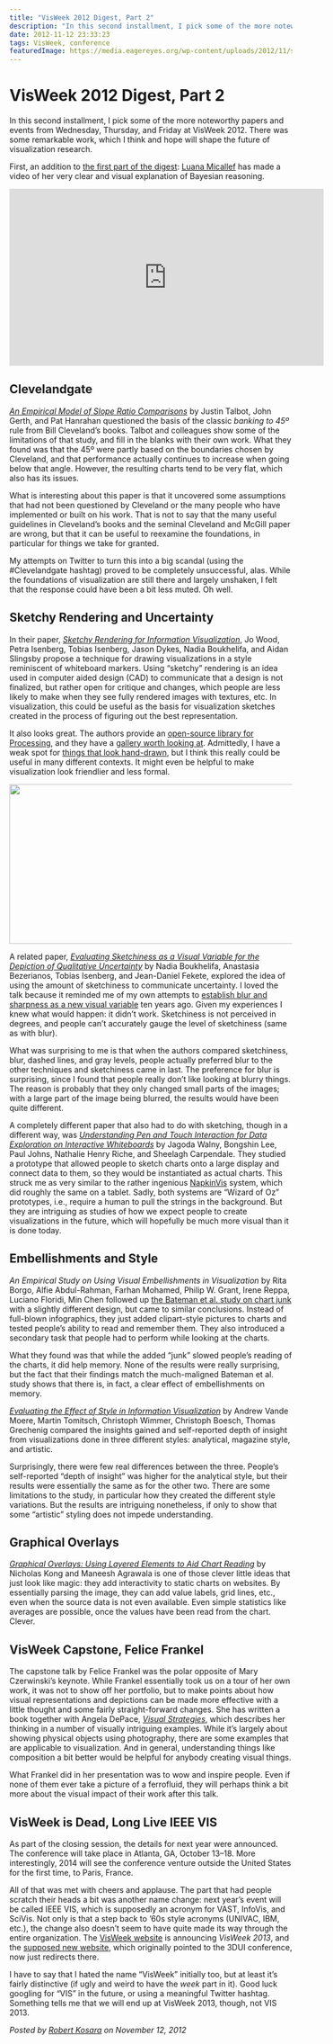 ```yaml
---
title: "VisWeek 2012 Digest, Part 2"
description: "In this second installment, I pick some of the more noteworthy papers and events from Wednesday, Thursday, and Friday at VisWeek 2012. There was some remarkable work, which I think and hope will shape the future of visualization research."
date: 2012-11-12 23:33:23
tags: VisWeek, conference
featuredImage: https://media.eagereyes.org/wp-content/uploads/2012/11/sketchy-world.png
---
```


# VisWeek 2012 Digest, Part 2

In this second installment, I pick some of the more noteworthy papers and events from Wednesday, Thursday, and Friday at VisWeek 2012. There was some remarkable work, which I think and hope will shape the future of visualization research.

First, an addition to <a href="http://eagereyes.org/blog/2012/visweek-2012-digest-part-1">the first part of the digest</a>: <a href="http://www.cs.kent.ac.uk/people/rpg/lm304/">Luana Micallef</a> has made a video of her very clear and visual explanation of Bayesian reasoning.

<iframe src="http://www.youtube.com/embed/D8VZqxcu0I0?rel=0" frameborder="0" width="560" height="315"></iframe>

## Clevelandgate

<em><a href="http://vis.stanford.edu/papers/slope-ratio-comparison">An Empirical Model of Slope Ratio Comparisons</a></em> by Justin Talbot, John Gerth, and Pat Hanrahan questioned the basis of the classic <em>banking to 45º</em> rule from Bill Cleveland’s books. Talbot and colleagues show some of the limitations of that study, and fill in the blanks with their own work. What they found was that the 45º were partly based on the boundaries chosen by Cleveland, and that performance actually continues to increase when going below that angle. However, the resulting charts tend to be very flat, which also has its issues.

What is interesting about this paper is that it uncovered some assumptions that had not been questioned by Cleveland or the many people who have implemented or built on his work. That is not to say that the many useful guidelines in Cleveland’s books and the seminal Cleveland and McGill paper are wrong, but that it can be useful to reexamine the foundations, in particular for things we take for granted.

My attempts on Twitter to turn this into a big scandal (using the #Clevelandgate hashtag) proved to be completely unsuccessful, alas. While the foundations of visualization are still there and largely unshaken, I felt that the response could have been a bit less muted. Oh well.

## Sketchy Rendering and Uncertainty

In their paper, <em><a href="http://openaccess.city.ac.uk/1274/">Sketchy Rendering for Information Visualization</a></em>, Jo Wood, Petra Isenberg, Tobias Isenberg, Jason Dykes, Nadia Boukhelifa, and Aidan Slingsby propose a technique for drawing visualizations in a style reminiscent of whiteboard markers. Using “sketchy” rendering is an idea used in computer aided design (CAD) to communicate that a design is not finalized, but rather open for critique and changes, which people are less likely to make when they see fully rendered images with textures, etc. In visualization, this could be useful as the basis for visualization sketches created in the process of figuring out the best representation.

It also looks great. The authors provide an <a href="http://gicentre.org/handy/">open-source library for Processing</a>, and they have a <a href="http://www.soi.city.ac.uk/gicentre/t/wordpress/handy/gallery/">gallery worth looking at</a>. Admittedly, I have a weak spot for <a href="http://eagereyes.org/zipscribble-maps/interactive-zipscribble-map">things that look hand-drawn</a>, but I think this really could be useful in many different contexts. It might even be helpful to make visualization look friendlier and less formal.

<img title="Sketchy World Map" src="https://media.eagereyes.org/wp-content/uploads/2012/11/sketchy-world-600x284.png" alt="" width="600" height="284" />

A related paper, <em><a href="http://hal.inria.fr/hal-00717441">Evaluating Sketchiness as a Visual Variable for the Depiction of Qualitative Uncertainty</a></em> by Nadia Boukhelifa, Anastasia Bezerianos, Tobias Isenberg, and Jean-Daniel Fekete, explored the idea of using the amount of sketchiness to communicate uncertainty. I loved the talk because it reminded me of my own attempts to <a href="https://eagereyes.org/publications/Kosara_VisSym_2002.html">establish blur and sharpness as a new visual variable</a> ten years ago. Given my experiences I knew what would happen: it didn’t work. Sketchiness is not perceived in degrees, and people can’t accurately gauge the level of sketchiness (same as with blur).

What was surprising to me is that when the authors compared sketchiness, blur, dashed lines, and gray levels, people actually preferred blur to the other techniques and sketchiness came in last. The preference for blur is surprising, since I found that people really don’t like looking at blurry things. The reason is probably that they only changed small parts of the images; with a large part of the image being blurred, the results would have been quite different.

A completely different paper that also had to do with sketching, though in a different way, was <em><a href="http://research.microsoft.com/en-us/um/redmond/groups/cue/publications/TVCG2012-SketchInsight.pdf">Understanding Pen and Touch Interaction for Data Exploration on Interactive Whiteboards</a></em> by Jagoda Walny, Bongshin Lee, Paul Johns, Nathalie Henry Riche, and Sheelagh Carpendale. They studied a prototype that allowed people to sketch charts onto a large display and connect data to them, so they would be instantiated as actual charts. This struck me as very similar to the rather ingenious <a href="http://www.cs.ubc.ca/~wochao/napkinvis/">NapkinVis</a> system, which did roughly the same on a tablet. Sadly, both systems are “Wizard of Oz” prototypes, i.e., require a human to pull the strings in the background. But they are intriguing as studies of how we expect people to create visualizations in the future, which will hopefully be much more visual than it is done today.

## Embellishments and Style

<em>An Empirical Study on Using Visual Embellishments in Visualization</em> by Rita Borgo, Alfie Abdul-Rahman, Farhan Mohamed, Philip W. Grant, Irene Reppa, Luciano Floridi, Min Chen followed up <a href="http://eagereyes.org/criticism/chart-junk-considered-useful-after-all">the Bateman et al. study on chart junk</a> with a slightly different design, but came to similar conclusions. Instead of full-blown infographics, they just added clipart-style pictures to charts and tested people’s ability to read and remember them. They also introduced a secondary task that people had to perform while looking at the charts.

What they found was that while the added “junk” slowed people’s reading of the charts, it did help memory. None of the results were really surprising, but the fact that their findings match the much-maligned Bateman et al. study shows that there is, in fact, a clear effect of embellishments on memory.

<em><a href="http://andrew.ticle.com/publications/infovis12.pdf">Evaluating the Effect of Style in Information Visualization</a></em> by Andrew Vande Moere, Martin Tomitsch, Christoph Wimmer, Christoph Boesch, Thomas Grechenig compared the insights gained and self-reported depth of insight from visualizations done in three different styles: analytical, magazine style, and artistic.

Surprisingly, there were few real differences between the three. People’s self-reported “depth of insight” was higher for the analytical style, but their results were essentially the same as for the other two. There are some limitations to the study, in particular how they created the different style variations. But the results are intriguing nonetheless, if only to show that some “artistic” styling does not impede understanding.

## Graphical Overlays

<em><a href="http://vis.berkeley.edu/papers/grover/">Graphical Overlays: Using Layered Elements to Aid Chart Reading</a></em> by Nicholas Kong and Maneesh Agrawala is one of those clever little ideas that just look like magic: they add interactivity to static charts on websites. By essentially parsing the image, they can add value labels, grid lines, etc., even when the source data is not even available. Even simple statistics like averages are possible, once the values have been read from the chart. Clever.

## VisWeek Capstone, Felice Frankel

The capstone talk by Felice Frankel was the polar opposite of Mary Czerwinski’s keynote. While Frankel essentially took us on a tour of her own work, it was not to show off her portfolio, but to make points about how visual representations and depictions can be made more effective with a little thought and some fairly straight-forward changes. She has written a book together with Angela DePace, <a href="http://visual-strategies.org"><em>Visual Strategies</em></a>, which describes her thinking in a number of visually intriguing examples. While it’s largely about showing physical objects using photography, there are some examples that are applicable to visualization. And in general, understanding things like composition a bit better would be helpful for anybody creating visual things.

What Frankel did in her presentation was to wow and inspire people. Even if none of them ever take a picture of a ferrofluid, they will perhaps think a bit more about the visual impact of their work after this talk.

## VisWeek is Dead, Long Live IEEE VIS

As part of the closing session, the details for next year were announced. The conference will take place in Atlanta, GA, October 13–18. More interestingly, 2014 will see the conference venture outside the United States for the first time, to Paris, France.

All of that was met with cheers and applause. The part that had people scratch their heads a bit was another name change: next year’s event will be called IEEE VIS, which is supposedly an acronym for VAST, InfoVis, and SciVis. Not only is that a step back to ’60s style acronyms (UNIVAC, IBM, etc.), the change also doesn’t seem to have quite made its way through the entire organization. The <a href="http://visweek.org">VisWeek website</a> is announcing <em>VisWeek 2013</em>, and the <a href="http://ieeevis.org">supposed new website</a>, which originally pointed to the 3DUI conference, now just redirects there.

I have to say that I hated the name “VisWeek” initially too, but at least it’s fairly distinctive (if ugly and weird to have the <em>week</em> part in it). Good luck googling for “VIS” in the future, or using a meaningful Twitter hashtag. Something tells me that we will end up at VisWeek 2013, though, not VIS 2013.


_Posted by <a href="/about">Robert Kosara</a> on November 12, 2012_


